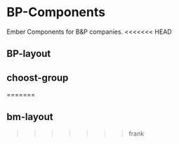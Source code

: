 # BP-Components
Ember Components for B&amp;P companies.
<<<<<<< HEAD
## BP-layout
## choost-group
=======
## bm-layout


>>>>>>> frank
